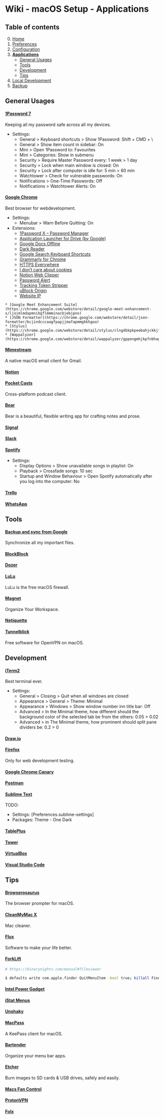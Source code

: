 # Wiki - macOS Setup - Applications

## Table of contents
0. [Home](https://github.com/bartdenhoed/wiki/blob/master/macos-setup/0-home.md)
1. [Preferences](https://github.com/bartdenhoed/wiki/blob/master/macos-setup/1-preferences.md)
2. [Configuration](https://github.com/bartdenhoed/wiki/blob/master/macos-setup/2-configuration.md)
3. [**Applications**](https://github.com/bartdenhoed/wiki/blob/master/macos-setup/3-applications.md)
    * [General Usages](#general-usages)
    * [Tools](#tools)
    * [Development](#development)
    * [Tips](#tips)
4. [Local Development](https://github.com/bartdenhoed/wiki/blob/master/macos-setup/4-local-development.md)
5. [Backup](https://github.com/bartdenhoed/wiki/blob/master/macos-setup/5-backup.md)

## General Usages
#### [1Password 7](https://1password.com/)
Keeping all my password safe across all my devices.

* Settings:
	* General > Keyboard shortcuts > Show 1Password: Shift + CMD + \
	* General > Show item count in sidebar: On
	* Mini > Open 1Password to: Favourites
	* Mini > Categories: Show in submenu
	* Security > Require Master Password every: 1 week > 1 day
	* Security > Lock when main window is closed: On
	* Security > Lock after computer is idle for: 5 min > 60 min
	* Watchtower > Check for vulnerable passwords: On
	* Notifications > One-Time Passwords: Off
	* Notifications > Watchtower Alerts: On

#### [Google Chrome](https://www.google.com/chrome/)
Best browser for webdevelopment.

* Settings:
	* Menubar > Warn Before Quitting: On
* Extensions:
	* [1Password X – Password Manager](https://chrome.google.com/webstore/detail/1password-x-%E2%80%93-password-ma/aeblfdkhhhdcdjpifhhbdiojplfjncoa)
	* [Application Launcher for Drive (by Google)](https://chrome.google.com/webstore/detail/application-launcher-for/lmjegmlicamnimmfhcmpkclmigmmcbeh)
	* [Google Docs Offline](https://chrome.google.com/webstore/detail/google-docs-offline/ghbmnnjooekpmoecnnnilnnbdlolhkhi)
	* [Dark Reader](https://chrome.google.com/webstore/detail/dark-reader/eimadpbcbfnmbkopoojfekhnkhdbieeh)
	* [Google Search Keyboard Shortcuts](https://chrome.google.com/webstore/detail/google-search-keyboard-sh/iobmefdldoplhmonnnkchglfdeepnfhd)
	* [Grammarly for Chrome](https://chrome.google.com/webstore/detail/grammarly-for-chrome/kbfnbcaeplbcioakkpcpgfkobkghlhen)
	* [HTTPS Everywhere](https://chrome.google.com/webstore/detail/https-everywhere/gcbommkclmclpchllfjekcdonpmejbdp)
	* [I don’t care about cookies](https://chrome.google.com/webstore/detail/i-dont-care-about-cookies/fihnjjcciajhdojfnbdddfaoknhalnja)
	* [Notion Web Clipper](https://chrome.google.com/webstore/detail/notion-web-clipper/knheggckgoiihginacbkhaalnibhilkk)
	* [Password Alert](https://chrome.google.com/webstore/detail/password-alert/noondiphcddnnabmjcihcjfbhfklnnep)
	* [Tracking Token Stripper](https://chrome.google.com/webstore/detail/tracking-token-stripper/kcpnkledgcbobhkgimpbmejgockkplob)
	* [uBlock Origin](https://chrome.google.com/webstore/detail/ublock-origin/cjpalhdlnbpafiamejdnhcphjbkeiagm)
	* [Website IP](https://chrome.google.com/webstore/detail/website-ip/ghbmhlgniedlklkpimlibbaoomlpacmk)
>
	* [Google Meet Enhancement Suite](https://chrome.google.com/webstore/detail/google-meet-enhancement-s/ljojmlmdapmnibgflmmminacbjebjpno)
	* [JSON Formatter](https://chrome.google.com/webstore/detail/json-formatter/bcjindcccaagfpapjjmafapmmgkkhgoa)
	* [Stylus](https://chrome.google.com/webstore/detail/stylus/clngdbkpkpeebahjckkjfobafhncgmne)
	* [Wappalyzer](https://chrome.google.com/webstore/detail/wappalyzer/gppongmhjkpfnbhagpmjfkannfbllamg)

#### [Mimestream](https://mimestream.com/)
A native macOS email client for Gmail.

#### [Notion](https://www.notion.so/)

#### [Pocket Casts](https://www.pocketcasts.com/)
Cross-platform podcast client.

#### [Bear](https://bear.app/)
Bear is a beautiful, flexible writing app for crafting notes and prose.

#### [Signal](https://signal.org/)

#### [Slack](http://slack.com/)

#### [Spotify](https://spotify.com)

* Settings:
	* Display Options > Show unavailable songs in playlist: On
	* Playback > Crossfade songs: 10 sec
	* Startup and Window Behaviour > Open Spotify automatically after you log into the computer: No

#### [Trello](https://trello.com/)

#### [WhatsApp](https://www.whatsapp.com/)

## Tools
#### [Backup and sync from Google](https://www.google.com/drive/)
Synchronize all my important files.

#### [BlockBlock](https://objective-see.com/products/blockblock.html)

#### [Dozer](https://github.com/Mortennn/Dozer)

#### [LuLu](https://objective-see.com/products/lulu.html)
LuLu is the free macOS firewall.

#### [Magnet](https://magnet.crowdcafe.com/)
Organize Your Workspace.

#### [Netiquette](https://objective-see.com/products/netiquette.html)

#### [Tunnelblick](https://tunnelblick.net/)
Free software for OpenVPN on macOS.

## Development
#### [iTerm2](https://iterm2.com/)
Best terminal ever.

* Settings:
	* General > Closing > Quit when all windows are closed
	* Appearance > General > Theme: Minimal
	* Appearance > Windows > Show window number inn title bar: Off
	* Advanced > In the Minimal theme, how different should the background color of the selected tab be from the others: 0.05 > 0.02
	* Advanced > in The Minimal theme, how prominent should split pane dividers be: 0.2 > 0

#### [Draw.io](https://app.diagrams.net/)

#### [Firefox](https://www.mozilla.org/firefox)
Only for web development testing.

#### [Google Chrome Canary](https://www.google.com/intl/nl/chrome/canary/)

#### [Postman](https://www.postman.com/)

#### [Sublime Text](https://www.sublimetext.com/)
TODO:
* Settings: [Preferences.sublime-settings]
* Packages: Theme - One Dark

#### [TablePlus](https://tableplus.com/)

#### [Tower](https://www.git-tower.com/)

#### [VirtualBox](https://www.virtualbox.org/)

#### [Visual Studio Code](https://code.visualstudio.com/)

## Tips
#### [Browserosaurus](https://browserosaurus.com/)
The browser prompter for macOS.

#### [CleanMyMac X](https://cleanmymac.com/)
Mac cleaner.

#### [Flux](https://justgetflux.com/)
Software to make your life better.

#### [ForkLift](https://binarynights.com/)
```bash
# https://binarynights.com/manual#fileviewer

$ defaults write com.apple.finder QuitMenuItem -bool true; killall Finder
```

#### [Intel Power Gadget](https://software.intel.com/content/www/us/en/develop/articles/intel-power-gadget.html)

#### [iStat Menus](https://bjango.com/mac/istatmenus/)

#### [Unshaky](https://github.com/aahung/Unshaky)

#### [MacPass](https://macpassapp.org/)
A KeePass client for macOS.

#### [Bartender](https://www.macbartender.com/)
Organize your menu bar apps.

#### [Etcher](https://www.balena.io/etcher/)
Burn images to SD cards & USB drives, safely and easily.

#### [Macs Fan Control](https://crystalidea.com/nl/macs-fan-control)

#### [ProtonVPN](https://protonvpn.com)

#### [Folx](https://mac.eltima.com/download-manager.html)
